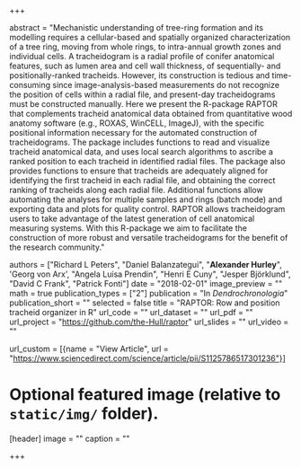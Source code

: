 +++

abstract = "Mechanistic understanding of tree-ring formation and its modelling requires a cellular-based and spatially organized characterization of a tree ring, moving from whole rings, to intra-annual growth zones and individual cells. A tracheidogram is a radial profile of conifer anatomical features, such as lumen area and cell wall thickness, of sequentially- and positionally-ranked tracheids. However, its construction is tedious and time-consuming since image-analysis-based measurements do not recognize the position of cells within a radial file, and present-day tracheidograms must be constructed manually. Here we present the R-package RAPTOR that complements tracheid anatomical data obtained from quantitative wood anatomy software (e.g., ROXAS, WinCELL, ImageJ), with the specific positional information necessary for the automated construction of tracheidograms. The package includes functions to read and visualize tracheid anatomical data, and uses local search algorithms to ascribe a ranked position to each tracheid in identified radial files. The package also provides functions to ensure that tracheids are adequately aligned for identifying the first tracheid in each radial file, and obtaining the correct ranking of tracheids along each radial file. Additional functions allow automating the analyses for multiple samples and rings (batch mode) and exporting data and plots for quality control. RAPTOR allows tracheidogram users to take advantage of the latest generation of cell anatomical measuring systems. With this R-package we aim to facilitate the construction of more robust and versatile tracheidograms for the benefit of the research community."
      
authors = ["Richard L Peters", "Daniel Balanzategui", "**Alexander Hurley**", 'Georg von Arx', "Angela Luisa Prendin", "Henri E Cuny", "Jesper Björklund", "David C Frank", "Patrick Fonti"]
date = "2018-02-01"
image_preview = ""
math = true
publication_types = ["2"]
publication = "In *Dendrochronologia*"
publication_short = ""
selected = false
title = "RAPTOR: Row and position tracheid organizer in R"
url_code = ""
url_dataset = ""
url_pdf = ""
url_project = "https://github.com/the-Hull/raptor"
url_slides = ""
url_video = ""
      
url_custom = [{name = "View Article", url = "https://www.sciencedirect.com/science/article/pii/S1125786517301236"}]

      
# Optional featured image (relative to `static/img/` folder).
[header]
image = ""
caption = ""

+++